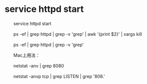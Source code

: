 # service httpd start

　　service httpd start

　　ps -ef \| grep httpd \| grep -v 'grep' \| awk '{print \$2}' \| xargs kill

　　ps -ef \| grep httpd \| grep -v 'grep'

　　Mac上用法：

　　netstat -anv \| grep 8080

　　netstat -anvp tcp \| grep LISTEN \| grep '808.'
